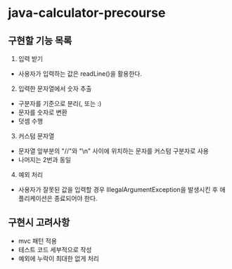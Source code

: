 # java-calculator-precourse

## 구현할 기능 목록
1. 입력 받기
- 사용자가 입력하는 값은 readLine()을 활용한다.

2. 입력한 문자열에서 숫자 추출
- 구분자를 기준으로 분리(, 또는 :)
- 문자를 숫자로 변환
- 덧셈 수행

3. 커스텀 문자열
- 문자열 앞부분의 "//"와 "\n" 사이에 위치하는 문자를 커스텀 구분자로 사용
- 나머지는 2번과 동일


4. 예외 처리
- 사용자가 잘못된 값을 입력할 경우 IllegalArgumentException을 발생시킨 후 애플리케이션은 종료되어야 한다.


## 구현시 고려사항
- mvc 패턴 적용
- 테스트 코드 세부적으로 작성
- 예외에 누락이 최대한 없게 처리